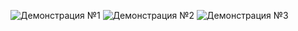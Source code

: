 ![Демонстрация №1](https://github.com/user-attachments/assets/f5ba187b-4f9d-447d-958c-406663279dd7)
![Демонстрация №2](https://github.com/user-attachments/assets/0dad6f80-89b3-4fe0-8149-8d07cb536527)
![Демонстрация №3](https://github.com/user-attachments/assets/2aa3b1df-b45d-4a15-ac4e-8eb51b08c52d)
